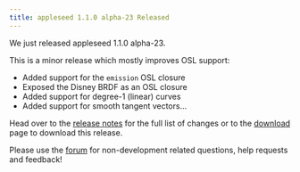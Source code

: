 ```yaml
---
title: appleseed 1.1.0 alpha-23 Released
---
```


We just released appleseed 1.1.0 alpha-23.

This is a minor release which mostly improves OSL support:

- Added support for the `emission` OSL closure
- Exposed the Disney BRDF as an OSL closure
- Added support for degree-1 (linear) curves
- Added support for smooth tangent vectors...

Head over to the [release notes](https://github.com/appleseedhq/appleseed/releases/tag/1.1.0-alpha-23) for the full list of changes or to the [download](/download.html) page to download this release.

Please use the [forum](https://forum.appleseedhq.net/) for non-development related questions, help requests and feedback!
